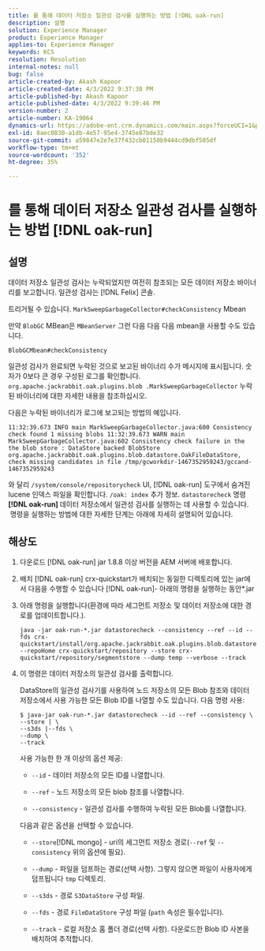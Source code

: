 ```yaml
---
title: 를 통해 데이터 저장소 일관성 검사를 실행하는 방법 [!DNL oak-run]
description: 설명
solution: Experience Manager
product: Experience Manager
applies-to: Experience Manager
keywords: KCS
resolution: Resolution
internal-notes: null
bug: false
article-created-by: Akash Kapoor
article-created-date: 4/3/2022 9:37:38 PM
article-published-by: Akash Kapoor
article-published-date: 4/3/2022 9:39:46 PM
version-number: 2
article-number: KA-19064
dynamics-url: https://adobe-ent.crm.dynamics.com/main.aspx?forceUCI=1&pagetype=entityrecord&etn=knowledgearticle&id=68a58547-96b3-ec11-983f-000d3a5d09d6
exl-id: 8aec0830-a1db-4e57-95e4-3745e87bde32
source-git-commit: a59847e2e7e37f432cb01150b9444cd9dbf585df
workflow-type: tm+mt
source-wordcount: '352'
ht-degree: 35%

---
```


# 를 통해 데이터 저장소 일관성 검사를 실행하는 방법 [!DNL oak-run]

## 설명

데이터 저장소 일관성 검사는 누락되었지만 여전히 참조되는 모든 데이터 저장소 바이너리를 보고합니다. 일관성 검사는 [!DNL Felix] 콘솔.

트리거될 수 있습니다. `MarkSweepGarbageCollector#checkConsistency` Mbean

만약 `BlobGC` MBean은 `MBeanServer` 그런 다음 다음 다음 mbean을 사용할 수도 있습니다.

```
BlobGCMbean#checkConsistency
```

일관성 검사가 완료되면 누락된 것으로 보고된 바이너리 수가 메시지에 표시됩니다. 숫자가 0보다 큰 경우 구성된 로그를 확인합니다. `org.apache.jackrabbit.oak.plugins.blob .MarkSweepGarbageCollector` 누락된 바이너리에 대한 자세한 내용을 참조하십시오.

다음은 누락된 바이너리가 로그에 보고되는 방법의 예입니다.

```
11:32:39.673 INFO main MarkSweepGarbageCollector.java:600 Consistency check found 1 missing blobs 11:32:39.673 WARN main MarkSweepGarbageCollector.java:602 Consistency check failure in the the blob store : DataStore backed BlobStore org.apache.jackrabbit.oak.plugins.blob.datastore.OakFileDataStore, check missing candidates in file /tmp/gcworkdir-1467352959243/gccand-1467352959243
```

와 달리 `/system/console/repositorycheck` UI, [!DNL oak-run] 도구에서 숨겨진 lucene 인덱스 파일을 확인합니다. `/oak: index` 추가 정보. `datastorecheck` 명령 <b>[!DNL oak-run] </b>데이터 저장소에서 일관성 검사를 실행하는 데 사용할 수 있습니다.  명령을 실행하는 방법에 대한 자세한 단계는 아래에 자세히 설명되어 있습니다.

## 해상도

1. 다운로드 [!DNL oak-run] jar 1.8.8 이상 버전을 AEM 서버에 배포합니다.

1. 배치 [!DNL oak-run] crx-quickstart가 배치되는 동일한 디렉토리에 있는 jar에서 다음을 수행할 수 있습니다 [!DNL oak-run]- 아래의 명령을 실행하는 동안\*.jar

1. 아래 명령을 실행합니다(환경에 따라 세그먼트 저장소 및 데이터 저장소에 대한 경로를 업데이트합니다.).

   ```
   java -jar oak-run-*.jar datastorecheck --consistency --ref --id --fds crx-quickstart/install/org.apache.jackrabbit.oak.plugins.blob.datastore.FileDataStore.config --repoHome crx-quickstart/repository --store crx-quickstart/repository/segmentstore --dump temp --verbose --track
   ```

1. 이 명령은 데이터 저장소의 일관성 검사를 출력합니다.

   DataStore의 일관성 검사기를 사용하여 노드 저장소의 모든 Blob 참조와 데이터 저장소에서 사용 가능한 모든 Blob ID를 나열할 수도 있습니다. 다음 명령 사용:

   ```
   $ java-jar oak-run-*.jar datastorecheck --id --ref --consistency \
   --store | \
   --s3ds |--fds \
   --dump \
   --track
   ```

   사용 가능한 한 개 이상의 옵션 제공:

   - `--id` - 데이터 저장소의 모든 ID를 나열합니다.

   - `--ref` - 노드 저장소의 모든 blob 참조를 나열합니다.

   - `--consistency` - 일관성 검사를 수행하여 누락된 모든 Blob를 나열합니다.

   다음과 같은 옵션을 선택할 수 있습니다.

   - `--store`[!DNL mongo] -  uri의 세그먼트 저장소 경로(`--ref` 및 `--consistency` 위의 옵션에 필요).

   - `--dump` - 파일을 덤프하는 경로(선택 사항). 그렇지 않으면 파일이 사용자에게 덤프됩니다 `tmp` 디렉토리.

   - `--s3ds` - 경로 `S3DataStore` 구성 파일.

   - `--fds` - 경로 `FileDataStore` 구성 파일 (`path` 속성은 필수입니다).

   - `--track` - 로컬 저장소 홈 폴더 경로(선택 사항). 다운로드한 Blob ID 사본을 배치하여 추적합니다.

